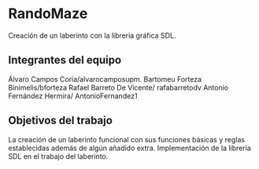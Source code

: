# RandoMaze

Creación de un laberinto con la libreria gráfica SDL.

## Integrantes del equipo

Álvaro Campos Coria/alvarocamposupm.
Bartomeu Forteza Binimelis/bforteza
Rafael Barreto De Vicente/ rafabarretodv
Antonio Fernández Hermira/ AntonioFernandez1
## Objetivos del trabajo

La creación de un laberinto funcional con sus funciones básicas y reglas establecidas además de algún añadido extra.
Implementación de la librería SDL en el trabajo del laberinto.
